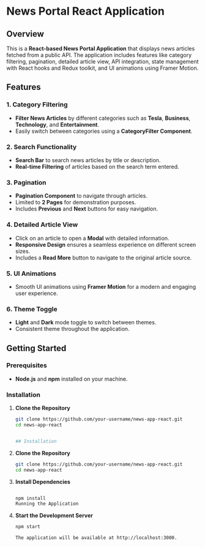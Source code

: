 # News Portal React Application

## Overview

This is a **React-based News Portal Application** that displays news articles fetched from a public API. The application includes features like category filtering, pagination, detailed article view, API integration, state management with React hooks and Redux toolkit, and UI animations using Framer Motion.

## Features

### **1. Category Filtering**

- **Filter News Articles** by different categories such as **Tesla**, **Business**, **Technology**, and **Entertainment**.
- Easily switch between categories using a **CategoryFilter Component**.

### **2. Search Functionality**

- **Search Bar** to search news articles by title or description.
- **Real-time Filtering** of articles based on the search term entered.

### **3. Pagination**

- **Pagination Component** to navigate through articles.
- Limited to **2 Pages** for demonstration purposes.
- Includes **Previous** and **Next** buttons for easy navigation.

### **4. Detailed Article View**

- Click on an article to open a **Modal** with detailed information.
- **Responsive Design** ensures a seamless experience on different screen sizes.
- Includes a **Read More** button to navigate to the original article source.

### **5. UI Animations**

- Smooth UI animations using **Framer Motion** for a modern and engaging user experience.

### **6. Theme Toggle**

- **Light** and **Dark** mode toggle to switch between themes.
- Consistent theme throughout the application.

## Getting Started

### **Prerequisites**

- **Node.js** and **npm** installed on your machine.

### **Installation**

1. **Clone the Repository**

   ```bash
   git clone https://github.com/your-username/news-app-react.git
   cd news-app-react


   ## Installation

   ```

1. **Clone the Repository**

   ```bash
   git clone https://github.com/your-username/news-app-react.git
   cd news-app-react

   ```

1. **Install Dependencies**

   ```bash

   npm install
   Running the Application

   ```

1. **Start the Development Server**

   ```bash
   npm start

   The application will be available at http://localhost:3000.
   ```
